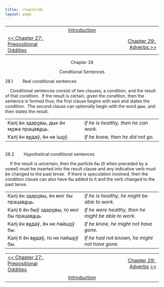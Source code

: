 ```yaml
---
title:  chapter28. 
layout: page
---
```



<table>
<colgroup>
<col style="width: 33%" />
<col style="width: 33%" />
<col style="width: 33%" />
</colgroup>
<tbody>
<tr class="odd">
<td><br />
</td>
<td style="text-align: center;"><a href="introduction.html">Introduction</a><br />
</td>
<td style="text-align: right;"><br />
</td>
</tr>
<tr class="even">
<td><a href="chapter27.html">&lt;&lt; Chapter 27:  Prepositional Oddities</a><br />
</td>
<td style="text-align: center;"><br />
</td>
<td style="text-align: right;"><a href="chapter29.html">Chapter 29:  Adverbs &gt;&gt;</a></td>
</tr>
</tbody>
</table>

<span class="small"><span class="small">  
  
</span></span>

<div style="text-align: center;">

<span class="small"></span>Chapter 28  
  
Conditional Sentences  

</div>

  
28.1        Real conditional sentences  
  
    Conditional sentences consist of two clauses, a condition, and the
result of that condition.  If the result is certain, given the
condition, then the sentence is formed thus; the first clause begins
with калі and states the condition.  The second clause can optionally
begin with the word дык, and then states the result.  
  

<table>
<colgroup>
<col style="width: 50%" />
<col style="width: 50%" />
</colgroup>
<tbody>
<tr class="odd">
<td>Кал<span style="text-decoration: underline;">і</span> ён здар<span style="text-decoration: underline;">о</span>вы, дык ён м<span style="text-decoration: underline;">о</span>жа працав<span style="text-decoration: underline;">а</span>ць.<br />
</td>
<td><span style="font-style: italic;">If he is healthy, then he can work.</span><br />
</td>
</tr>
<tr class="even">
<td>Кал<span style="text-decoration: underline;">і</span> ён в<span style="text-decoration: underline;">е</span>даў, ён не іш<span style="text-decoration: underline;">о</span>ў.<br />
</td>
<td><span style="font-style: italic;">If he knew, then he did not go.</span><br />
</td>
</tr>
</tbody>
</table>

  
     
28.2        Hypothetical conditional sentences  
  
    If the result is uncertain, then the particle бы (б when preceded by
a vowel) must be inserted into the result clause and any indicative verb
must be changed to the past tense.  If there is speculation involved,
then the condition clause can also have бы added to it and the verb
changed to the past tense.  
  

<table>
<colgroup>
<col style="width: 50%" />
<col style="width: 50%" />
</colgroup>
<tbody>
<tr class="odd">
<td>Кал<span style="text-decoration: underline;">і</span> ён здар<span style="text-decoration: underline;">о</span>вы, ён мог бы працав<span style="text-decoration: underline;">а</span>ць.<br />
</td>
<td><span style="font-style: italic;">If he is healthy, he might be able to work.</span><br />
</td>
</tr>
<tr class="even">
<td>Кал<span style="text-decoration: underline;">і</span> б ён быў здар<span style="text-decoration: underline;">о</span>вы, то мог бы працав<span style="text-decoration: underline;">а</span>ць.<br />
</td>
<td><span style="font-style: italic;">If he were healthy, then he might be able to work.</span><br />
</td>
</tr>
<tr class="odd">
<td>Кал<span style="text-decoration: underline;">і</span> ён в<span style="text-decoration: underline;">е</span>даў, ён не пайш<span style="text-decoration: underline;">о</span>ў бы.<br />
</td>
<td><span style="font-style: italic;">If he knew, he might not have gone.</span><br />
</td>
</tr>
<tr class="even">
<td>Кал<span style="text-decoration: underline;">і</span> б ён в<span style="text-decoration: underline;">е</span>даў, то не пайш<span style="text-decoration: underline;">о</span>ў бы.<br />
</td>
<td><span style="font-style: italic;">If he had not known, he might not have gone.</span><br />
</td>
</tr>
</tbody>
</table>

  
  

<table>
<colgroup>
<col style="width: 33%" />
<col style="width: 33%" />
<col style="width: 33%" />
</colgroup>
<tbody>
<tr class="odd">
<td><a href="chapter27.html">&lt;&lt; Chapter 27:  Prepositional Oddities</a></td>
<td style="text-align: center;"><br />
</td>
<td style="text-align: right;"><a href="chapter29.html">Chapter 29:  Adverbs</a> <a href="chapter29.html">&gt;&gt;</a></td>
</tr>
<tr class="even">
<td><br />
</td>
<td style="text-align: center;"><a href="introduction.html">Introduction</a><br />
</td>
<td style="text-align: right;"><br />
</td>
</tr>
</tbody>
</table>

  
  
  
  
  
  
  
  
  
  
  
  
  
  
  
  
  

